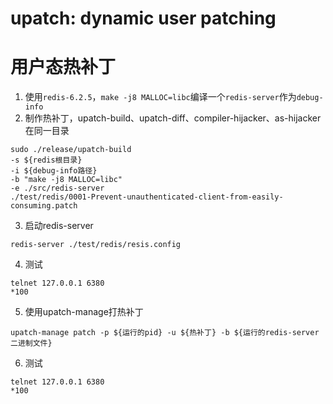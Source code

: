 # upatch: dynamic user patching
# 用户态热补丁


1. 使用```redis-6.2.5```，```make -j8 MALLOC=libc```编译一个```redis-server```作为```debug-info```
2. 制作热补丁，upatch-build、upatch-diff、compiler-hijacker、as-hijacker在同一目录
```
sudo ./release/upatch-build 
-s ${redis根目录}
-i ${debug-info路径}
-b "make -j8 MALLOC=libc" 
-e ./src/redis-server
./test/redis/0001-Prevent-unauthenticated-client-from-easily-consuming.patch 
```
3. 启动redis-server
```
redis-server ./test/redis/resis.config
```
4. 测试

```
telnet 127.0.0.1 6380
*100
```
5. 使用upatch-manage打热补丁
```
upatch-manage patch -p ${运行的pid} -u ${热补丁} -b ${运行的redis-server二进制文件}
```
6. 测试

```
telnet 127.0.0.1 6380
*100
